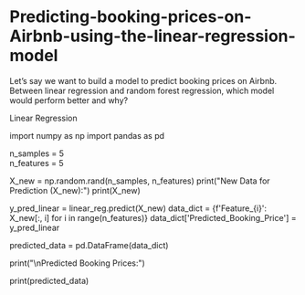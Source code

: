 # Predicting-booking-prices-on-Airbnb-using-the-linear-regression-model
Let’s say we want to build a model to predict booking prices on Airbnb. Between linear regression and random forest regression, which model would perform better and why?

Linear Regression

import numpy as np
import pandas as pd

n_samples = 5  
n_features = 5

X_new = np.random.rand(n_samples, n_features)
print("New Data for Prediction (X_new):")
print(X_new)

y_pred_linear = linear_reg.predict(X_new)
data_dict = {f'Feature_{i}': X_new[:, i] for i in range(n_features)}
data_dict['Predicted_Booking_Price'] = y_pred_linear

predicted_data = pd.DataFrame(data_dict)

print("\nPredicted Booking Prices:")

print(predicted_data)
